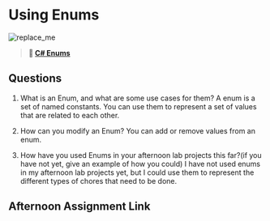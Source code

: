 # Using Enums

![replace_me](https://codeworks.blob.core.windows.net/public/assets/img/illustrations/placeholder.svg)

> **📖 [C# Enums](https://codeworksacademy.com/fs-student-guide/resources/wk10/03-Enums)**

## Questions

1. What is an Enum, and what are some use cases for them?
   A enum is a set of named constants. You can use them to represent a set of values that are related to each other.

2. How can you modify an Enum?
   You can add or remove values from an enum.

3. How have you used Enums in your afternoon lab projects this far?(if you have not yet, give an example of how you could)
   I have not used enums in my afternoon lab projects yet, but I could use them to represent the different types of chores that need to be done.

## Afternoon Assignment Link
